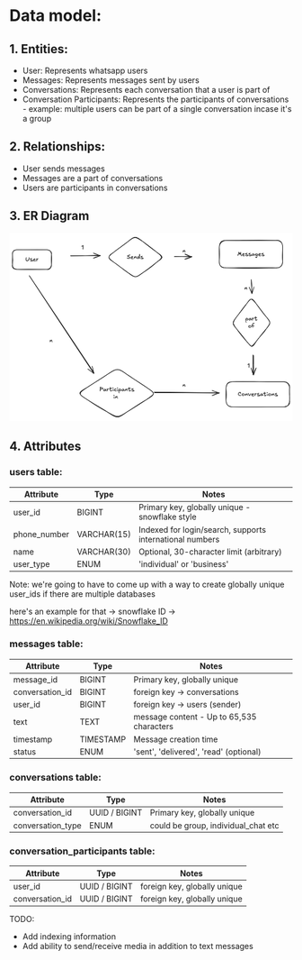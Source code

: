 # Data model:

## 1. Entities:

- User: Represents whatsapp users
- Messages: Represents messages sent by users
- Conversations: Represents each conversation that a user is part of
- Conversation Participants: Represents the participants of conversations - example: multiple users can be part of
a single conversation incase it's a group


## 2. Relationships:

- User sends messages
- Messages are a part of conversations
- Users are participants in conversations


## 3. ER Diagram
![ER Diagram](er_model.png)


## 4. Attributes    


### users table:


| Attribute                | Type          | Notes                                                    |
| ------------------------ | ------------- | -------------------------------------------------------- |
| user_id                 | BIGINT | Primary key, globally unique - snowflake style                          |
| phone_number            | VARCHAR(15)   | Indexed for login/search, supports international numbers |
| name | VARCHAR(30) | Optional, 30-character limit (arbitrary) |
| user_type | ENUM |'individual' or 'business'|


Note: we're going to have to come up with a way to create globally unique user_ids if there are multiple databases

here's an example for that -> snowflake ID -> https://en.wikipedia.org/wiki/Snowflake_ID


### messages table:

 Attribute                | Type          | Notes                                                    |
| ------------------------ | ------------- | -------------------------------------------------------- |
| message_id                 | BIGINT | Primary key, globally unique                             |
| conversation_id | BIGINT | foreign key -> conversations |
| user_id          | BIGINT | foreign key -> users (sender)|
| text | TEXT | message content - Up to 65,535 characters |
| timestamp | TIMESTAMP | Message creation time |
| status | ENUM |'sent', 'delivered', 'read' (optional) |


### conversations table:

 Attribute                | Type          | Notes                                                    |
| ------------------------ | ------------- | -------------------------------------------------------- |
| conversation_id          | UUID / BIGINT | Primary key, globally unique                             |
| conversation_type | ENUM  | could be group, individual_chat etc |

### conversation_participants table:

 Attribute                | Type          | Notes                                                    |
| ------------------------ | ------------- | -------------------------------------------------------- |
| user_id          | UUID / BIGINT | foreign key, globally unique                             |
| conversation_id          | UUID / BIGINT | foreign key, globally unique                             |


TODO: 

- Add indexing information
- Add ability to send/receive media in addition to text messages